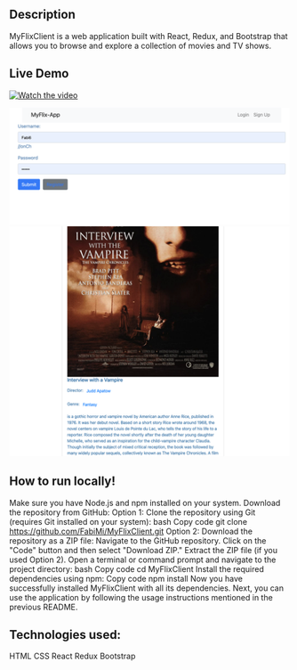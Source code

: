 ## Description


MyFlixClient is a web application built with React, Redux, and Bootstrap that allows you to browse and explore a collection of movies and TV shows.

## Live Demo

[![Watch the video](https://img.youtube.com/vi/nTQUwghvy5Q/default.jpg)](https://youtu.be/Cl9oeH79RpU)



![ScreenShot](https://github.com/FabiMi/MyFlixClient/blob/main/screenshots/Screenshot%202023-07-20%20at%2012.47.35.png)
![ScreenShot](https://github.com/FabiMi/MyFlixClient/blob/main/screenshots/Screenshot%202023-07-20%20at%2013.38.33.png)




## How to run locally!

Make sure you have Node.js and npm installed on your system.
Download the repository from GitHub:
Option 1: Clone the repository using Git (requires Git installed on your system):
bash
Copy code
git clone https://github.com/FabiMi/MyFlixClient.git
Option 2: Download the repository as a ZIP file:
Navigate to the GitHub repository.
Click on the "Code" button and then select "Download ZIP."
Extract the ZIP file (if you used Option 2).
Open a terminal or command prompt and navigate to the project directory:
bash
Copy code
cd MyFlixClient
Install the required dependencies using npm:
Copy code
npm install
Now you have successfully installed MyFlixClient with all its dependencies. Next, you can use the application by following the usage instructions mentioned in the previous README.




## Technologies used:
HTML
CSS
React
Redux
Bootstrap








